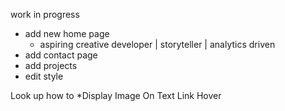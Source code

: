 work in progress
* add new home page
  * aspiring creative developer | storyteller | analytics driven
* add contact page
* add projects
* edit style

Look up how to
*Display Image On Text Link Hover
